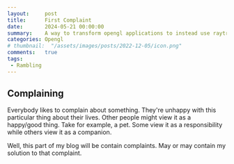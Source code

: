 ```yaml
---
layout:     post
title:      First Complaint
date:       2024-05-21 00:00:00
summary:    A way to transform opengl applications to instead use raytracing 
categories: Opengl
# thumbnail:  "/assets/images/posts/2022-12-05/icon.png"
comments:   true
tags:
 - Rambling
---
```


## Complaining

Everybody likes to complain about something. They're unhappy with this particular thing about their lives. Other people might view it as a happy/good thing. Take for example, a pet. Some view it as a responsibility while others view it as a companion. 

Well, this part of my blog will be contain complaints. May or may contain my solution to that complaint.

